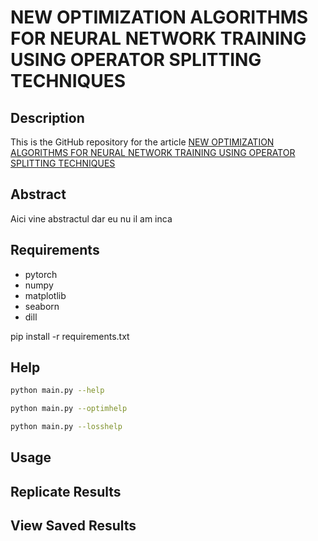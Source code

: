# NEW OPTIMIZATION ALGORITHMS FOR NEURAL NETWORK TRAINING USING OPERATOR SPLITTING TECHNIQUES
## Description
This is the GitHub repository for the article [ NEW OPTIMIZATION ALGORITHMS FOR NEURAL NETWORK TRAINING USING OPERATOR SPLITTING TECHNIQUES](/google.com)
## Abstract
Aici vine abstractul dar eu nu il am inca
## Requirements
+ pytorch 
+ numpy
+ matplotlib
+ seaborn
+ dill

pip install -r requirements.txt
## Help
```bash
python main.py --help
```

```bash
python main.py --optimhelp
```

```bash
python main.py --losshelp
```

## Usage

## Replicate Results

## View Saved Results

